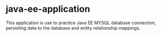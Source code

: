 # java-ee-application

This application is use to practice Java EE MYSQL database connection, persisting data to the database and entity relationship mappings.
